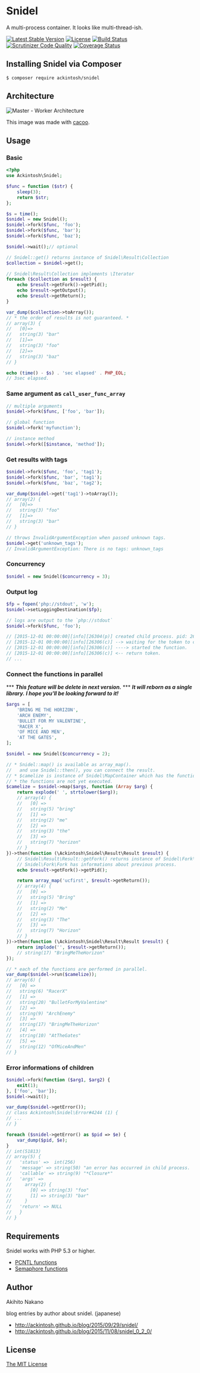 # Snidel

A multi-process container. It looks like multi-thread-ish.

[![Latest Stable Version](https://poser.pugx.org/ackintosh/snidel/v/stable)](https://packagist.org/packages/ackintosh/snidel) [![License](https://poser.pugx.org/ackintosh/snidel/license)](https://packagist.org/packages/ackintosh/snidel) [![Build Status](https://travis-ci.org/ackintosh/snidel.svg?branch=master)](https://travis-ci.org/ackintosh/snidel) [![Scrutinizer Code Quality](https://scrutinizer-ci.com/g/ackintosh/snidel/badges/quality-score.png?b=master)](https://scrutinizer-ci.com/g/ackintosh/snidel/?branch=master) [![Coverage Status](https://coveralls.io/repos/ackintosh/snidel/badge.svg?branch=master&service=github)](https://coveralls.io/github/ackintosh/snidel?branch=master)

## Installing Snidel via Composer

```
$ composer require ackintosh/snidel
```

## Architecture

![Master - Worker Architecture](images/master_worker.png)

This image was made with <a href="https://cacoo.com/" target="_blank">cacoo</a>.

## Usage

### Basic

```php
<?php
use Ackintosh\Snidel;

$func = function ($str) {
    sleep(3);
    return $str;
};

$s = time();
$snidel = new Snidel();
$snidel->fork($func, 'foo');
$snidel->fork($func, 'bar');
$snidel->fork($func, 'baz');

$snidel->wait();// optional

// Snidel::get() returns instance of Snidel\Result\Collection
$collection = $snidel->get();

// Snidel\Result\Collection implements \Iterator
foreach ($collection as $result) {
    echo $result->getFork()->getPid();
    echo $result->getOutput();
    echo $result->getReturn();
}

var_dump($collection->toArray());
// * the order of results is not guaranteed. *
// array(3) {
//   [0]=>
//   string(3) "bar"
//   [1]=>
//   string(3) "foo"
//   [2]=>
//   string(3) "baz"
// }

echo (time() - $s) . 'sec elapsed' . PHP_EOL;
// 3sec elapsed.
```

### Same argument as `call_user_func_array`

```php
// multiple arguments
$snidel->fork($func, ['foo', 'bar']);

// global function
$snidel->fork('myfunction');

// instance method
$snidel->fork([$instance, 'method']);

```

### Get results with tags

```php
$snidel->fork($func, 'foo', 'tag1');
$snidel->fork($func, 'bar', 'tag1');
$snidel->fork($func, 'baz', 'tag2');

var_dump($snidel->get('tag1')->toArray());
// array(2) {
//   [0]=>
//   string(3) "foo"
//   [1]=>
//   string(3) "bar"
// }

// throws InvalidArgumentException when passed unknown tags.
$snidel->get('unknown_tags');
// InvalidArgumentException: There is no tags: unknown_tags
```

### Concurrency

```php
$snidel = new Snidel($concurrency = 3);

```

### Output log

```php
$fp = fopen('php://stdout', 'w');
$snidel->setLoggingDestination($fp);

// logs are output to the `php://stdout`
$snidel->fork($func, 'foo');

// [2015-12-01 00:00:00][info][26304(p)] created child process. pid: 26306
// [2015-12-01 00:00:00][info][26306(c)] --> waiting for the token to come around.
// [2015-12-01 00:00:00][info][26306(c)] ----> started the function.
// [2015-12-01 00:00:00][info][26306(c)] <-- return token.
// ...

```

### Connect the functions in parallel

*** ***This feature will be delete in next version.*** ***
***It will reborn as a single library.***
***I hope you'll be looking forward to it!***

```php
$args = [
    'BRING ME THE HORIZON',
    'ARCH ENEMY',
    'BULLET FOR MY VALENTINE',
    'RACER X',
    'OF MICE AND MEN',
    'AT THE GATES',
];

$snidel = new Snidel($concurrency = 2);

// * Snidel::map() is available as array_map().
//   and use Snidel::then(), you can connect the result.
// * $camelize is instance of Snidel\MapContainer which has the functions you defined.
// * the functions are not yet executed.
$camelize = $snidel->map($args, function (Array $arg) {
    return explode(' ', strtolower($arg));
    // array(4) {
    //   [0] =>
    //   string(5) "bring"
    //   [1] =>
    //   string(2) "me"
    //   [2] =>
    //   string(3) "the"
    //   [3] =>
    //   string(7) "horizon"
    // }
})->then(function (\Ackintosh\Snidel\Result\Result $result) {
    // Snidel\Result\Result::getFork() returns instance of Snidel\Fork\Fork .
    // Snidel\Fork\Fork has informations about previous process.
    echo $result->getFork()->getPid();

    return array_map('ucfirst', $result->getReturn());
    // array(4) {
    //   [0] =>
    //   string(5) "Bring"
    //   [1] =>
    //   string(2) "Me"
    //   [2] =>
    //   string(3) "The"
    //   [3] =>
    //   string(7) "Horizon"
    // }
})->then(function (\Ackintosh\Snidel\Result\Result $result) {
    return implode('', $result->getReturn());
    // string(17) "BringMeTheHorizon"
});

// * each of the functions are performed in parallel.
var_dump($snidel->run($camelize));
// array(6) {
//   [0] =>
//   string(6) "RacerX"
//   [1] =>
//   string(20) "BulletForMyValentine"
//   [2] =>
//   string(9) "ArchEnemy"
//   [3] =>
//   string(17) "BringMeTheHorizon"
//   [4] =>
//   string(10) "AtTheGates"
//   [5] =>
//   string(12) "OfMiceAndMen"
// }
```

### Error informations of children

```php
$snidel->fork(function ($arg1, $arg2) {
    exit(1);
}, ['foo', 'bar']);
$snidel->wait();

var_dump($snidel->getError());
// class Ackintosh\Snidel\Error#4244 (1) {
// ...
// }

foreach ($snidel->getError() as $pid => $e) {
    var_dump($pid, $e);
}
// int(51813)
// array(5) {
//   'status' =>  int(256)
//   'message' => string(50) "an error has occurred in child process.
//   'callable' => string(9) "*Closure*"
//   'args' =>
//     array(2) {
//       [0] => string(3) "foo"
//       [1] => string(3) "bar"
//     }
//   'return' => NULL
//   }
// }
```

## Requirements

Snidel works with PHP 5.3 or higher.

- [PCNTL functions](http://php.net/manual/en/ref.pcntl.php)
- [Semaphore functions](http://php.net/manual/en/ref.sem.php)

## Author

Akihito Nakano

blog entries by author about snidel. (japanese)

- http://ackintosh.github.io/blog/2015/09/29/snidel/
- http://ackintosh.github.io/blog/2015/11/08/snidel_0_2_0/

## License

[The MIT License](http://opensource.org/licenses/MIT)
